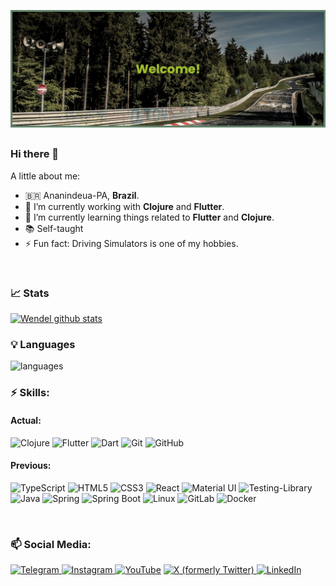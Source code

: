 ![Wendel's GitHub Banner](./githubBanner.png)
##

### Hi there 👋

A little about me:

- :brazil:   Ananindeua-PA, **Brazil**.
- 🔭   I’m currently working with **Clojure** and **Flutter**.
- 🌱   I’m currently learning things related to **Flutter** and **Clojure**.
- 📚   Self-taught
- ⚡   Fun fact: Driving Simulators is one of my hobbies.
<br>


### 📈 Stats 

[![Wendel github stats](https://github-readme-stats.vercel.app/api?username=w3nd31&theme=gotham&show_icons=true&include_all_commits=true&count_private=true)](https://github.com/w3nd31/github-readme-stats)

### 💡  Languages 
![languages](https://github-readme-stats.vercel.app/api/top-langs/?username=w3nd31&layout=compact&langs_count=6&count_private=true&theme=gotham&hide=c%23)


### ⚡ Skills:
#### Actual:
![Clojure](https://img.shields.io/badge/clojure-91DC47?style=for-the-badge&logo=clojure&logoColor=grey)
![Flutter](https://img.shields.io/badge/flutter-02569B?style=for-the-badge&logo=flutter&logoColor=white)
![Dart](https://img.shields.io/badge/dart-0175C2?style=for-the-badge&logo=dart&logoColor=white)
![Git](https://img.shields.io/badge/git-F05032?style=for-the-badge&logo=git&logoColor=white)
![GitHub](https://img.shields.io/badge/github-181717?style=for-the-badge&logo=github&logoColor=white)
#### Previous:
![TypeScript](https://img.shields.io/badge/typescript-3178C6?style=for-the-badge&logo=typescript&logoColor=white)
![HTML5](https://img.shields.io/badge/html%205-E34F26?style=for-the-badge&logo=html5&logoColor=white)
![CSS3](https://img.shields.io/badge/css%203-1572B6?style=for-the-badge&logo=css3&logoColor=white)
![React](https://img.shields.io/badge/react-61DAFB?style=for-the-badge&logo=react&logoColor=black)
![Material UI](https://img.shields.io/badge/material%20ui-007FFF?style=for-the-badge&logo=mui&logoColor=white)
![Testing-Library](https://img.shields.io/badge/Testing%20Library-E33332?style=for-the-badge&logo=testing-library&logoColor=white)
![Java](https://img.shields.io/badge/java-FFFFFF?style=for-the-badge&logo=openjdk&logoColor=black)
![Spring](https://img.shields.io/badge/spring-6DB33F?style=for-the-badge&logo=spring&logoColor=white)
![Spring Boot](https://img.shields.io/badge/spring%20boot-6DB33F?style=for-the-badge&logo=springboot&logoColor=white)
![Linux](https://img.shields.io/badge/Linux-FCC624?style=for-the-badge&logo=linux&logoColor=black)
![GitLab](https://img.shields.io/badge/gitlab-FC6D26?style=for-the-badge&logo=gitlab&logoColor=white)
![Docker](https://img.shields.io/badge/docker-2496ED?style=for-the-badge&logo=docker&logoColor=white)

<br>

### 📫 Social Media:

[![Telegram](https://img.shields.io/badge/WendelMacedo-26A5E4?style=for-the-badge&logo=telegram&logoColor=white)
](https://web.telegram.org/#/im?p=@WendelMacedo)
[![Instagram](https://img.shields.io/badge/mimserwendel-E4405F?style=for-the-badge&logo=Instagram&logoColor=white)
](https://www.instagram.com/mimserwendel/)
[![YouTube](https://img.shields.io/badge/Wendel%20Macedo-FF0000?style=for-the-badge&logo=YouTube&logoColor=white)](https://www.youtube.com/c/wendelmacedooliveira)
[![X (formerly Twitter)](https://img.shields.io/badge/mimserwendel-000000?style=for-the-badge&logo=x&logoColor=white)
](https://twitter.com/mimserwendel)
[![LinkedIn](https://img.shields.io/badge/linkedin-0A66C2?style=for-the-badge&logo=linkedin&logoColor=white)
](https://www.linkedin.com/in/W3ND31/)

